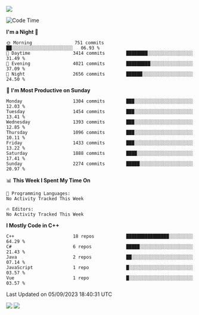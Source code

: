 ![](https://komarev.com/ghpvc/?username=lilpidgey&color=red)
<!--START_SECTION:waka-->
![Code Time](http://img.shields.io/badge/Code%20Time-1%2C491%20hrs%2018%20mins-blue)

**I'm a Night 🦉** 

```text
🌞 Morning                751 commits         ██░░░░░░░░░░░░░░░░░░░░░░░   06.93 % 
🌆 Daytime                3414 commits        ████████░░░░░░░░░░░░░░░░░   31.49 % 
🌃 Evening                4021 commits        █████████░░░░░░░░░░░░░░░░   37.09 % 
🌙 Night                  2656 commits        ██████░░░░░░░░░░░░░░░░░░░   24.50 % 
```
📅 **I'm Most Productive on Sunday** 

```text
Monday                   1304 commits        ███░░░░░░░░░░░░░░░░░░░░░░   12.03 % 
Tuesday                  1454 commits        ███░░░░░░░░░░░░░░░░░░░░░░   13.41 % 
Wednesday                1393 commits        ███░░░░░░░░░░░░░░░░░░░░░░   12.85 % 
Thursday                 1096 commits        ███░░░░░░░░░░░░░░░░░░░░░░   10.11 % 
Friday                   1433 commits        ███░░░░░░░░░░░░░░░░░░░░░░   13.22 % 
Saturday                 1888 commits        ████░░░░░░░░░░░░░░░░░░░░░   17.41 % 
Sunday                   2274 commits        █████░░░░░░░░░░░░░░░░░░░░   20.97 % 
```


📊 **This Week I Spent My Time On** 

```text
💬 Programming Languages: 
No Activity Tracked This Week

🔥 Editors: 
No Activity Tracked This Week
```

**I Mostly Code in C++** 

```text
C++                      18 repos            ████████████████░░░░░░░░░   64.29 % 
C#                       6 repos             █████░░░░░░░░░░░░░░░░░░░░   21.43 % 
Java                     2 repos             ██░░░░░░░░░░░░░░░░░░░░░░░   07.14 % 
JavaScript               1 repo              █░░░░░░░░░░░░░░░░░░░░░░░░   03.57 % 
Vue                      1 repo              █░░░░░░░░░░░░░░░░░░░░░░░░   03.57 % 
```




 Last Updated on 05/09/2023 18:40:31 UTC
<!--END_SECTION:waka-->
![](https://hit.yhype.me/github/profile?user_id=42968544)
![](https://komarev.com/ghpvc/?lilpidgey)

